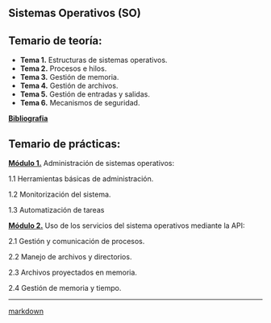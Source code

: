 ##  Sistemas Operativos (SO)

## Temario de teoría:
- **Tema 1.** Estructuras de sistemas operativos. 
- **Tema 2.** Procesos e hilos.
- **Tema 3.** Gestión de memoria.
- **Tema 4.** Gestión de archivos.
- **Tema 5.** Gestión de entradas y salidas.
- **Tema 6.** Mecanismos de seguridad.

[**Bibliografia**][Bib]

## Temario de prácticas: 

[**Módulo 1.**][1P] Administración de sistemas operativos:

 1.1 Herramientas básicas de administración.

 1.2 Monitorización del sistema.

 1.3 Automatización de tareas

[**Módulo 2.**][2P] Uso de los servicios del sistema operativos mediante la API:

2.1 Gestión y comunicación de procesos.

2.2 Manejo de archivos y directorios.

2.3 Archivos proyectados en memoria.

2.4 Gestión de memoria y tiempo.

________________
 [markdown](https://github.com/adam-p/markdown-here/wiki/Markdown-Cheatsheet)

[//]:#(Prácticas)
[1P]:https://github.com/marlenelis/Grado_Informatica-SO/tree/master/Practicas/modulo_I/
[2P]:https://github.com/marlenelis/Grado_Informatica-SO/tree/master/Practicas/modulo_II/readme.md

[//]:#(Teoria)
[Bib]:https://github.com/marlenelis/Grado_Informatica-SO/tree/master/Teoria/Bibliografia/readme.md